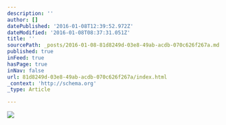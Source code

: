 ```yaml
---
description: ''
author: []
datePublished: '2016-01-08T12:39:52.972Z'
dateModified: '2016-01-08T08:37:31.051Z'
title: ''
sourcePath: _posts/2016-01-08-81d8249d-03e8-49ab-acdb-070c626f267a.md
published: true
inFeed: true
hasPage: true
inNav: false
url: 81d8249d-03e8-49ab-acdb-070c626f267a/index.html
_context: 'http://schema.org'
_type: Article

---
```

![](https://the-grid-user-content.s3-us-west-2.amazonaws.com/fc12219f-bff4-46c0-9035-64e917d2a27d.png)